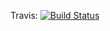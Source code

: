 Travis:
[![Build Status](https://travis-ci.org/ProPra16/programmierpraktikum-abschlussprojekt-team-immortalsgg.svg?branch=master)](https://travis-ci.org/ProPra16/programmierpraktikum-abschlussprojekt-team-immortalsgg.svg?branch=master)

